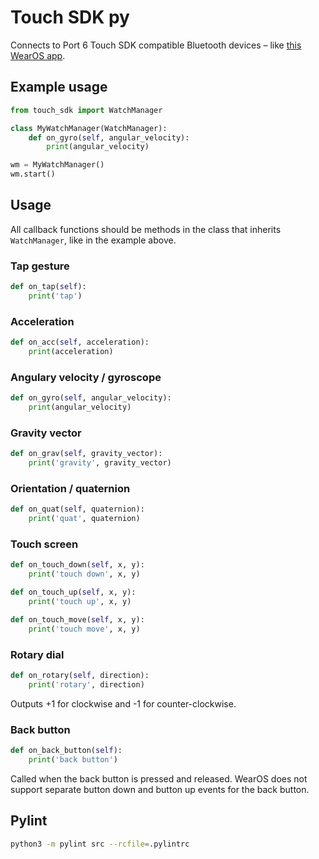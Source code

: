# Touch SDK py

Connects to Port 6 Touch SDK compatible Bluetooth devices – like [this WearOS app](https://play.google.com/store/apps/details?id=io.port6.watchbridge).

## Example usage
```python
from touch_sdk import WatchManager

class MyWatchManager(WatchManager):
    def on_gyro(self, angular_velocity):
        print(angular_velocity)

wm = MyWatchManager()
wm.start()
```

## Usage

All callback functions should be methods in the class that inherits `WatchManager`, like in the example above.

### Tap gesture
```python
def on_tap(self):
    print('tap')
```

### Acceleration
```python
def on_acc(self, acceleration):
    print(acceleration)
```

### Angulary velocity / gyroscope
```python
def on_gyro(self, angular_velocity):
    print(angular_velocity)
```

### Gravity vector
```python
def on_grav(self, gravity_vector):
    print('gravity', gravity_vector)
```

### Orientation / quaternion
```python
def on_quat(self, quaternion):
    print('quat', quaternion)
```

### Touch screen
```python
def on_touch_down(self, x, y):
    print('touch down', x, y)

def on_touch_up(self, x, y):
    print('touch up', x, y)

def on_touch_move(self, x, y):
    print('touch move', x, y)
```

### Rotary dial
```python
def on_rotary(self, direction):
    print('rotary', direction)
```
Outputs +1 for clockwise and -1 for counter-clockwise.

### Back button
```python
def on_back_button(self):
    print('back button')
```
Called when the back button is pressed and released. WearOS does not support separate button down and button up events for the back button.

## Pylint
```sh
python3 -m pylint src --rcfile=.pylintrc
```